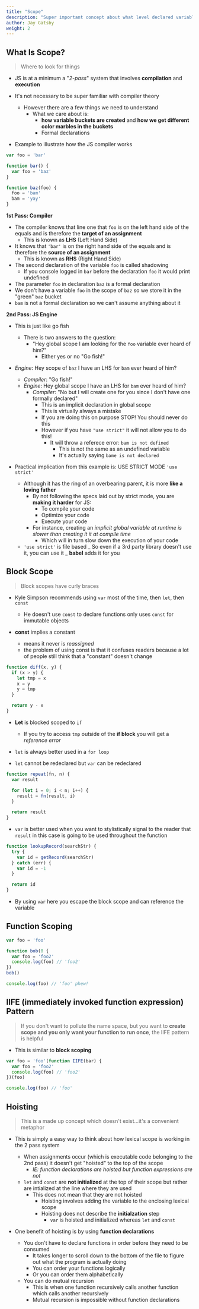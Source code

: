 ```yaml
---
title: "Scope"
description: "Super important concept about what level declared variables can be accessed"
author: Jay Gatsby
weight: 2
---
```


<article id="1">

## What Is Scope?

> Where to look for things

- JS is at a minimum a "_2-pass_" system that involves **compilation** and **execution**
- It's not necessary to be super familiar with compiler theory

  - However there are a few things we need to understand
    - What we care about is:
      - **how variable buckets are created** and **how we get different color marbles in the buckets**
      - Formal declarations

- Example to illustrate how the JS compiler works

```javascript
var foo = 'bar'

function bar() {
  var foo = 'baz'
}

function baz(foo) {
  foo = 'bam'
  bam = 'yay'
}
```

**1st Pass: Compiler**

- The compiler knows that line one that `foo` is on the left hand side of the equals and is therefore the **target of an assignment**
  - This is known as **LHS** (Left Hand Side)
- It knows that `'bar'` is on the right hand side of the equals and is therefore the **source of an assignment**
  - This is known as **RHS** (Right Hand Side)
- The second declaration of the variable `foo` is called shadowing
  - If you console logged in `bar` before the declaration `foo` it would print undefined
- The parameter `foo` in declaration `baz` is a formal declaration
- We don't have a variable `foo` in the scope of `baz` so we store it in the "green" `baz` bucket
- `bam` is not a formal declaration so we can't assume anything about it

**2nd Pass: JS Engine**

- This is just like go fish
  - There is two answers to the question:
    - "Hey global scope I am looking for the `foo` variable ever heard of him?"
      - Either yes or no "Go fish!"
- _Engine_: Hey scope of `baz` I have an LHS for `bam` ever heard of him?

  - _Compiler_: "Go fish!"
  - _Engine_: Hey global scope I have an LHS for `bam` ever heard of him?
    - _Compiler_: "No but I will create one for you since I don't have one formally declared"
      - This is an implicit declaration in global scope
      - This is virtually always a mistake
      - If you are doing this on purpose STOP! You should never do this
      - However if you have `"use strict"` it will not allow you to do this!
        - It will throw a referece error: `bam is not defined`
          - This is not the same as an undefined variable
          - It's actually saying `bame is not declared`

- Practical implication from this example is: USE STRICT MODE `'use strict'`
  - Although it has the ring of an overbearing parent, it is more **like a loving father**
    - By not following the specs laid out by strict mode, you are **making it harder** for JS:
      - To compile your code
      - Optimize your code
      - Execute your code
    - For instance, creating an _implicit global variable at runtime is slower than creating it it at compile time_
      - Which will in turn slow down the execution of your code
  - `'use strict'` is file based
    _ So even if a 3rd party library doesn't use it, you can use it
    _ **babel** adds it for you
    </article>

<article id="2">

## Block Scope

> Block scopes have curly braces

- Kyle Simpson recommends using `var` most of the time, then `let`, then `const`

  - He doesn't use `const` to declare functions only uses `const` for immutable objects

- **const** implies a constant
  - means it never is _reassigned_
  - the problem of using const is that it confuses readers because a lot of people still think that a "constant" doesn't change

```javascript
function diff(x, y) {
  if (x > y) {
    let tmp = x
    x = y
    y = tmp
  }

  return y - x
}
```

- **Let** is blocked scoped to `if`

  - If you try to access `tmp` outside of the **if block** you will get a _reference error_

- `let` is always better used in a `for loop`
- `let` cannot be redeclared but `var` can be redeclared

```javascript
function repeat(fn, n) {
  var result

  for (let i = 0; i < n; i++) {
    result = fn(result, i)
  }

  return result
}
```

- `var` is better used when you want to stylistically signal to the reader that `result` in this case is going to be used throughout the function

```javascript
function lookupRecord(searchStr) {
  try {
    var id = getRecord(searchStr)
  } catch (err) {
    var id = -1
  }

  return id
}
```

- By using `var` here you escape the block scope and can reference the variable

</article>

<article id="3">

## Function Scoping

```javascript
var foo = 'foo'

function bob(0 {
  var foo = 'foo2'
  console.log(foo) // 'foo2'
})
bob()

console.log(foo) // 'foo' phew!
```

</article>

<article id="4">

## IIFE (immediately invoked function expression) Pattern

> If you don't want to pollute the name space, but you want to **create scope and you only want your function to run once**, the IIFE pattern is helpful

- This is similar to **block scoping**

```javascript
var foo = 'foo'(function IIFE(bar) {
  var foo = 'foo2'
  console.log(foo) // 'foo2'
})(foo)

console.log(foo) // 'foo'
```

</article>

<article id="5">

## Hoisting

> This is a made up concept which doesn't exist...it's a convenient metaphor

- This is simply a easy way to think about how lexical scope is working in the 2 pass system

  - When assignments occur (which is executable code belonging to the 2nd pass) it doesn't get "hoisted" to the top of the scope
    - _IE: function declarations are hoisted but function expressions are not_
  - `let` and `const` are **not initialized** at the top of their scope but rather are intialized at the line where they are used
    - This does not mean that they are not hoisted
      - Hoisting involves adding the variable to the enclosing lexical scope
      - Hoisting does not describe the **initialzation** step
        - `var` is hoisted and initialized whereas `let` and `const`

- One benefit of hoisting is by using **function declarations**
  - You don't have to declare functions in order before they need to be consumed
    - It takes longer to scroll down to the bottom of the file to figure out what the program is actually doing
    - You can order your functions logically
    - Or you can order them alphabetically
  - You can do mutual recursion
    - This is when one function recursively calls another function which calls another recursively
    - Mutual recursion is impossible without function declarations

</article>
